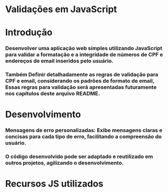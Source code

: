 # Validações em JavaScript 

# Introdução 

### Desenvolver uma aplicação web simples utilizando JavaScript para validar a formatação e a integridade de números de CPF e endereços de email inseridos pelo usuário. 
### Também Definir detalhadamente as regras de validação para CPF e email, considerando os padrões de formato de email, Essas regras para validação será apresentadas futuramente nos capítulos deste arquivo README.

# Desenvolvimento 

### Mensagens de erro personalizadas: Exibe mensagens claras e concisas para cada tipo de erro, facilitando a compreensão do usuário.
### O código desenvolvido pode ser adaptado e reutilizado em outros projetos, agilizando o desenvolvimento.

# Recursos JS utilizados 

### 
